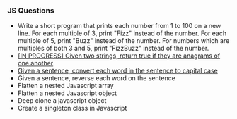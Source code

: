 ### JS Questions


- Write a short program that prints each number from 1 to 100 on a new line. For each multiple of 3, print "Fizz" instead of the number. For each multiple of 5, print "Buzz" instead of the number. For numbers which are multiples of both 3 and 5, print "FizzBuzz" instead of the number.
- [[IN PROGRESS] Given two strings, return true if they are anagrams of one another](https://github.com/hjaintech/JS_Questions/blob/master/Given%20two%20strings%2C%20return%20true%20if%20they%20are%20anagrams%20of%20one%20another.md)
- [Given a sentence, convert each word in the sentence to capital case](https://github.com/hjaintech/JS_Questions/blob/master/Given%20a%20sentence%2C%20convert%20each%20word%20in%20the%20sentence%20to%20capital%20case.md)
- Given a sentence, reverse each word on the sentence
- Flatten a nested Javascript array
- Flatten a nested Javascript object
- Deep clone a javascript object
- Create a singleton class in Javascript

